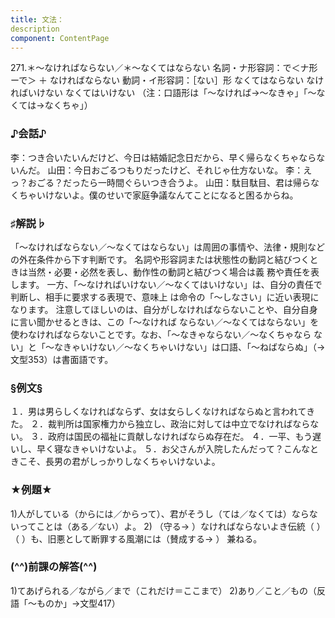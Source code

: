 ```yaml
---
title: 文法：
description
component: ContentPage
---
```



271.＊～なければならない／＊～なくてはならない
名詞・ナ形容詞：で＜ナ形ーで＞ ＋ なければならない 動詞・イ形容詞：［ない］形 なくてはならない
なければいけない
なくてはいけない
（注：口語形は「～なければ→～なきゃ」「～なくては→なくちゃ」）
### ♪会話♪
李：つき合いたいんだけど、今日は結婚記念日だから、早く帰らなくちゃならないんだ。 山田：今日おごるつもりだったけど、それじゃ仕方ないな。
李：えっ？おごる？だったら一時間ぐらいつき合うよ。
山田：駄目駄目、君は帰らなくちゃいけないよ。僕のせいで家庭争議なんてことになると困るからね。
### ♯解説♭
「～なければならない／～なくてはならない」は周囲の事情や、法律・規則などの外在条件から下す判断です。 名詞や形容詞または状態性の動詞と結びつくときは当然・必要・必然を表し、動作性の動詞と結びつく場合は義 務や責任を表します。
一方、「～なければいけない／～なくてはいけない」は、自分の責任で判断し、相手に要求する表現で、意味上 は命令の「～しなさい」に近い表現になります。
注意してほしいのは、自分がしなければならないことや、自分自身に言い聞かせるときは、この「～なければ ならない／～なくてはならない」を使わなければならないことです。なお、「～なきゃならない／～なくちゃなら ない」と「～なきゃいけない／～なくちゃいけない」は口語、「～ねばならぬ」（→文型353）は書面語です。
### §例文§
１．男は男らしくなければならず、女は女らしくなければならぬと言われてきた。
２．裁判所は国家権力から独立し、政治に対しては中立でなければならない。
３．政府は国民の福祉に貢献しなければならぬ存在だ。
４．一平、もう遅いし、早く寝なきゃいけないよ。
５．お父さんが入院したんだって？こんなときこそ、長男の君がしっかりしなくちゃいけないよ。
### ★例題★
1)人がしている（からには／からって）、君がそうし（ては／なくては）ならないってことは（ある／ない）よ。
2) （守る→ ）なければならないよき伝統（ ）（ ）も、旧悪として断罪する風潮には（賛成する→ ）
兼ねる。      
### (^^)前課の解答(^^)
1)てあげられる／ながら／まで（これだけ＝ここまで）
2)あり／こと／もの（反語「～ものか」→文型417）
